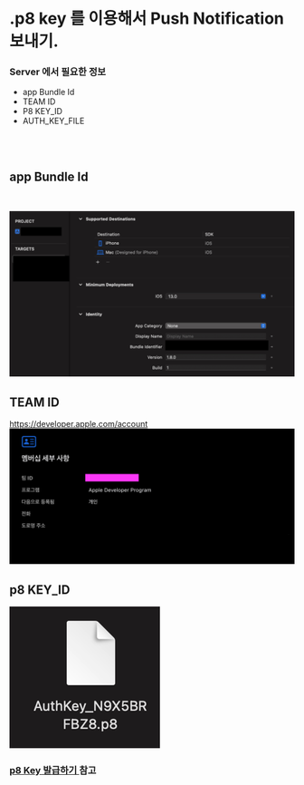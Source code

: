 # .p8 key 를 이용해서 Push Notification 보내기.


### Server 에서 필요한 정보
- app Bundle Id
- TEAM ID 
- P8 KEY_ID
- AUTH_KEY_FILE


<br><br>

## app Bundle Id  

<br>

![](/iOS/Push%20Notification/images/connecting-using-p8-1.png)

## TEAM ID

https://developer.apple.com/account
![](/iOS/Push%20Notification/images/connecting-using-p8-2.png)

## p8 KEY_ID

![](/iOS/Push%20Notification/images/gettingP8-5.png)

### [p8 Key 발급하기 ](/iOS/Push%20Notification/GettingP8.md) 참고